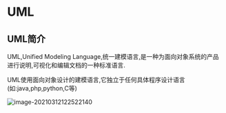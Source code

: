 # UML

## UML简介

UML,Unified Modeling Language,统一建模语言,是一种为面向对象系统的产品进行说明,可视化和编辑文档的一种标准语言.

UML使用面向对象设计的建模语言,它独立于任何具体程序设计语言(如:java,php,python,C等)

![image-20210312122522140](C:\Users\Mengwox\AppData\Roaming\Typora\typora-user-images\image-20210312122522140.png)